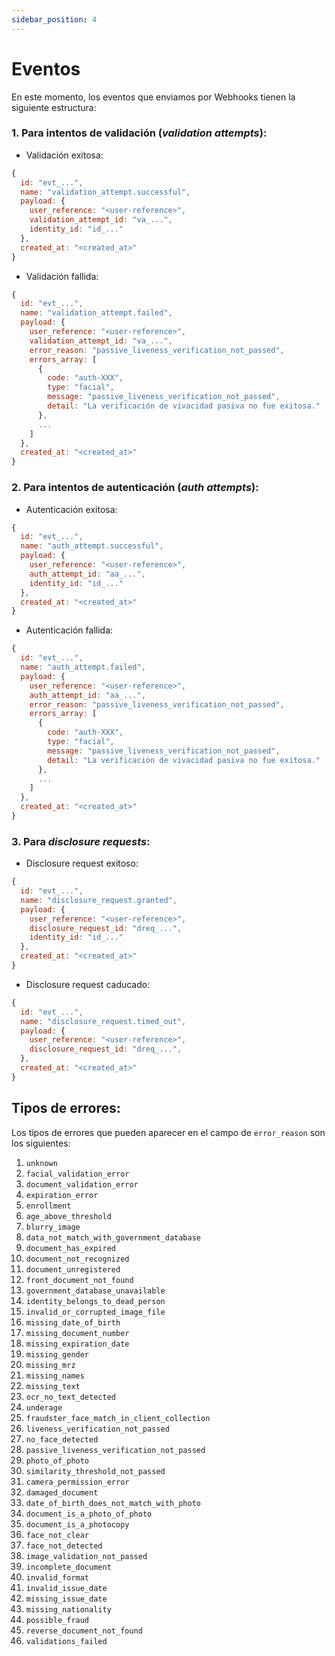 ```yaml
---
sidebar_position: 4
---
```


# Eventos

En este momento, los eventos que enviamos por Webhooks tienen la siguiente estructura:

### 1. Para intentos de validación (*validation attempts*):

  * Validación exitosa:

```javascript
{
  id: "evt_...",
  name: "validation_attempt.successful",
  payload: {
    user_reference: "<user-reference>",
    validation_attempt_id: "va_...",
    identity_id: "id_..."
  },
  created_at: "<created_at>"
}
```

  * Validación fallida:

```javascript
{
  id: "evt_...",
  name: "validation_attempt.failed",
  payload: {
    user_reference: "<user-reference>",
    validation_attempt_id: "va_...",
    error_reason: "passive_liveness_verification_not_passed",
    errors_array: [
      {
        code: "auth-XXX",
        type: "facial",
        message: "passive_liveness_verification_not_passed",
        detail: "La verificación de vivacidad pasiva no fue exitosa."
      },
      ...
    ]
  },
  created_at: "<created_at>"
}
```

### 2. Para intentos de autenticación (*auth attempts*):

  * Autenticación exitosa:

```javascript
{
  id: "evt_...",
  name: "auth_attempt.successful",
  payload: {
    user_reference: "<user-reference>",
    auth_attempt_id: "aa_...",
    identity_id: "id_..."
  },
  created_at: "<created_at>"
}
```

  * Autenticación fallida:

```javascript
{
  id: "evt_...",
  name: "auth_attempt.failed",
  payload: {
    user_reference: "<user-reference>",
    auth_attempt_id: "aa_...",
    error_reason: "passive_liveness_verification_not_passed",
    errors_array: [
      {
        code: "auth-XXX",
        type: "facial",
        message: "passive_liveness_verification_not_passed",
        detail: "La verificación de vivacidad pasiva no fue exitosa."
      },
      ...
    ]
  },
  created_at: "<created_at>"
}
```


### 3. Para *disclosure requests*:

  * Disclosure request exitoso:

```javascript
{
  id: "evt_...",
  name: "disclosure_request.granted",
  payload: {
    user_reference: "<user-reference>",
    disclosure_request_id: "dreq_...",
    identity_id: "id_..."
  },
  created_at: "<created_at>"
}
```

  * Disclosure request caducado:

```javascript
{
  id: "evt_...",
  name: "disclosure_request.timed_out",
  payload: {
    user_reference: "<user-reference>",
    disclosure_request_id: "dreq_...",
  },
  created_at: "<created_at>"
}
```

## Tipos de errores:

Los tipos de errores que pueden aparecer en el campo de `error_reason` son los siguientes:

1. `unknown`
2. `facial_validation_error`
3. `document_validation_error`
4. `expiration_error`
5. `enrollment`
6. `age_above_threshold`
7. `blurry_image`
8. `data_not_match_with_government_database`
9. `document_has_expired`
10. `document_not_recognized`
11. `document_unregistered`
12. `front_document_not_found`
13. `government_database_unavailable`
14. `identity_belongs_to_dead_person`
15. `invalid_or_corrupted_image_file`
16. `missing_date_of_birth`
17. `missing_document_number`
18. `missing_expiration_date`
19. `missing_gender`
20. `missing_mrz`
21. `missing_names`
22. `missing_text`
23. `ocr_no_text_detected`
24. `underage`
25. `fraudster_face_match_in_client_collection`
26. `liveness_verification_not_passed`
27. `no_face_detected`
28. `passive_liveness_verification_not_passed`
29. `photo_of_photo`
30. `similarity_threshold_not_passed`
31. `camera_permission_error`
32. `damaged_document`
33. `date_of_birth_does_not_match_with_photo`
34. `document_is_a_photo_of_photo`
35. `document_is_a_photocopy`
36. `face_not_clear`
37. `face_not_detected`
38. `image_validation_not_passed`
39. `incomplete_document`
40. `invalid_format`
41. `invalid_issue_date`
42. `missing_issue_date`
43. `missing_nationality`
44. `possible_fraud`
45. `reverse_document_not_found`
46. `validations_failed`
